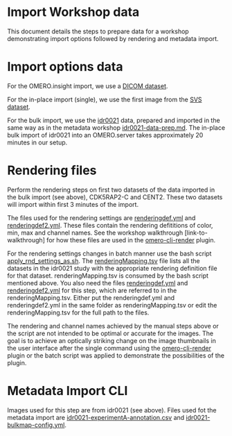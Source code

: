 
Import Workshop data 
====================

This document details the steps to prepare data for a workshop demonstrating
import options followed by rendering and metadata import.

Import options data
===================

For the OMERO.insight import, we use a [DICOM dataset](https://zenodo.org/record/16956#.Wt-UNtPwbdc).

For the in-place import (single), we use the first image from the [SVS dataset](https://downloads.openmicroscopy.org/images/SVS/).

For the bulk import, we use the [idr0021](https://idr.openmicroscopy.org/webclient/?show=project-51) data, prepared and imported in the same way as in the metadata workshop [idr0021-data-prep.md](idr0021-data-prep.md). The in-place bulk import of idr0021 into an OMERO.server takes approximately 20 minutes in our setup.


Rendering files
===============

Perform the rendering steps on first two datasets of the data imported in the bulk import (see above), CDK5RAP2-C and CENT2. These two datasets will import within first 3 minutes of the import.

The files used for the rendering settings are [renderingdef.yml](renderingdef.yml) and [renderingdef2.yml](renderingdef2.yml). These files contain the rendering defititions of color, min, max and channel names. See the workshop walkthrough [link-to-walkthrough] for how these files are used in the [omero-cli-render](https://pypi.org/project/omero-cli-render/) plugin.

For the rendering settings changes in batch manner use the bash script [apply_rnd_settings_as.sh](../scripts/apply_rnd_settings_as.sh). The [renderingMapping.tsv](renderingMapping.tsv) file lists all the datasets in the idr0021 study with the appropriate rendering definition file for that dataset. renderingMapping.tsv is consumed by the bash script mentioned above. You also need the files [renderingdef.yml](renderingdef.yml) and [renderingdef2.yml](renderingdef2.yml) for this step, which are referred to in the renderingMapping.tsv. Either put the renderingdef.yml and renderingdef2.yml in the same folder as renderingMapping.tsv or edit the renderingMapping.tsv for the full path to the files.

The rendering and channel names achieved by the manual steps above or the script are not intended to be optimal or accurate for the images. The goal is to achieve an optically striking change on the image thumbnails in the user interface after the single command using the [omero-cli-render](https://pypi.org/project/omero-cli-render/) plugin or the batch script was applied to demonstrate the possibilities of the plugin.


Metadata Import CLI
===================

Images used for this step are from idr0021 (see above). Files used fot the metadata import are [idr0021-experimentA-annotation.csv](https://github.com/IDR/idr0021-lawo-pericentriolarmaterial/blob/master/experimentA/idr0021-experimentA-annotation.csv) and [idr0021-bulkmap-config.yml](https://github.com/IDR/idr0021-lawo-pericentriolarmaterial/blob/master/experimentA/idr0021-experimentA-bulkmap-config.yml).

